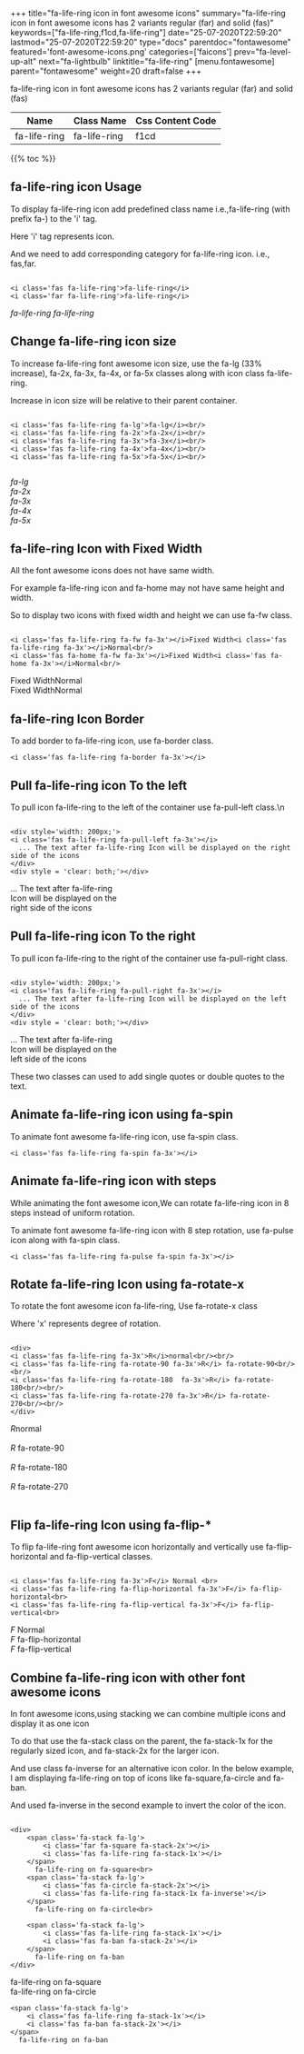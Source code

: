 +++
title="fa-life-ring icon in font awesome icons"
summary="fa-life-ring icon in font awesome icons has 2 variants regular (far) and solid (fas)"
keywords=["fa-life-ring,f1cd,fa-life-ring"]
date="25-07-2020T22:59:20"
lastmod="25-07-2020T22:59:20"
type="docs"
parentdoc="fontawesome"
featured='font-awesome-icons.png'
categories=['faicons']
prev="fa-level-up-alt"
next="fa-lightbulb"
linktitle="fa-life-ring"
[menu.fontawesome]
parent="fontawesome"
weight=20
draft=false
+++


fa-life-ring icon in font awesome icons has 2 variants regular (far) and solid (fas)

<div class='table-responsive'><table class='table'><thead><tr><th>Name</th><th>Class Name</th><th>Css Content Code</th></tr></thead><tbody><tr><td>fa-life-ring</td><td>fa-life-ring</td><td>f1cd</td></tr></tbody></table></div>


{{% toc %}}


## fa-life-ring icon Usage

To display fa-life-ring icon add predefined class name i.e.,fa-life-ring (with prefix fa-) to the 'i' tag.

Here 'i' tag represents icon.

And we need to add corresponding category for fa-life-ring icon. i.e., fas,far.


```

<i class='fas fa-life-ring'>fa-life-ring</i>
<i class='far fa-life-ring'>fa-life-ring</i>
```

<i class='fas fa-life-ring'>fa-life-ring</i>
<i class='far fa-life-ring'>fa-life-ring</i>




## Change fa-life-ring icon size
To increase fa-life-ring font awesome icon size, use the fa-lg (33% increase), fa-2x, fa-3x, fa-4x, or fa-5x classes along with icon class fa-life-ring.

Increase in icon size will be relative to their parent container. 

```

<i class='fas fa-life-ring fa-lg'>fa-lg</i><br/>
<i class='fas fa-life-ring fa-2x'>fa-2x</i><br/>
<i class='fas fa-life-ring fa-3x'>fa-3x</i><br/>
<i class='fas fa-life-ring fa-4x'>fa-4x</i><br/>
<i class='fas fa-life-ring fa-5x'>fa-5x</i><br/>
            
```

<i class='fas fa-life-ring fa-lg'>fa-lg</i><br/>
<i class='fas fa-life-ring fa-2x'>fa-2x</i><br/>
<i class='fas fa-life-ring fa-3x'>fa-3x</i><br/>
<i class='fas fa-life-ring fa-4x'>fa-4x</i><br/>
<i class='fas fa-life-ring fa-5x'>fa-5x</i><br/>
            



## fa-life-ring Icon with Fixed Width 

All the font awesome icons does not have same width.

For example fa-life-ring icon and fa-home may not have same height and width.

So to display two icons with fixed width and height we can use fa-fw class.


```

<i class='fas fa-life-ring fa-fw fa-3x'></i>Fixed Width<i class='fas fa-life-ring fa-3x'></i>Normal<br/>
<i class='fas fa-home fa-fw fa-3x'></i>Fixed Width<i class='fas fa-home fa-3x'></i>Normal<br/>
```

<i class='fas fa-life-ring fa-fw fa-3x'></i>Fixed Width<i class='fas fa-life-ring fa-3x'></i>Normal<br/>
<i class='fas fa-home fa-fw fa-3x'></i>Fixed Width<i class='fas fa-home fa-3x'></i>Normal<br/>



## fa-life-ring Icon Border 

To add border to fa-life-ring icon, use fa-border class.


```
<i class='fas fa-life-ring fa-border fa-3x'></i>

```
<i class='fas fa-life-ring fa-border fa-3x'></i>





## Pull fa-life-ring icon To the left

To pull icon fa-life-ring to the left of the container use fa-pull-left class.\n

```

<div style='width: 200px;'>
<i class='fas fa-life-ring fa-pull-left fa-3x'></i>
  ... The text after fa-life-ring Icon will be displayed on the right side of the icons
</div>
<div style = 'clear: both;'></div>
```

<div style='width: 200px;'>
<i class='fas fa-life-ring fa-pull-left fa-3x'></i>
  ... The text after fa-life-ring Icon will be displayed on the right side of the icons
</div>
<div style = 'clear: both;'></div>




## Pull fa-life-ring icon To the right
To pull icon fa-life-ring to the right of the container use fa-pull-right class.

```

<div style='width: 200px;'>
<i class='fas fa-life-ring fa-pull-right fa-3x'></i>
  ... The text after fa-life-ring Icon will be displayed on the left side of the icons
</div>
<div style = 'clear: both;'></div>
```

<div style='width: 200px;'>
<i class='fas fa-life-ring fa-pull-right fa-3x'></i>
  ... The text after fa-life-ring Icon will be displayed on the left side of the icons
</div>
<div style = 'clear: both;'></div>

These two classes can used to add single quotes or double quotes to the text.


## Animate fa-life-ring icon using fa-spin
To animate font awesome fa-life-ring icon, use fa-spin class.

```
<i class='fas fa-life-ring fa-spin fa-3x'></i>
```
<i class='fas fa-life-ring fa-spin fa-3x'></i>




## Animate fa-life-ring icon with steps
While animating the font awesome icon,We can rotate fa-life-ring icon in 8 steps instead of uniform rotation.

To animate font awesome fa-life-ring icon with 8 step rotation, use fa-pulse icon along with fa-spin class.


```
<i class='fas fa-life-ring fa-pulse fa-spin fa-3x'></i>

```
<i class='fas fa-life-ring fa-pulse fa-spin fa-3x'></i>





## Rotate fa-life-ring Icon using fa-rotate-x
To rotate the font awesome icon fa-life-ring, Use fa-rotate-x class

Where 'x' represents degree of rotation.


```

<div>
<i class='fas fa-life-ring fa-3x'>R</i>normal<br/><br/>
<i class='fas fa-life-ring fa-rotate-90 fa-3x'>R</i> fa-rotate-90<br/><br/> 
<i class='fas fa-life-ring fa-rotate-180  fa-3x'>R</i> fa-rotate-180<br/><br/> 
<i class='fas fa-life-ring fa-rotate-270 fa-3x'>R</i> fa-rotate-270<br/><br/>
</div>
```

<div>
<i class='fas fa-life-ring fa-3x'>R</i>normal<br/><br/>
<i class='fas fa-life-ring fa-rotate-90 fa-3x'>R</i> fa-rotate-90<br/><br/> 
<i class='fas fa-life-ring fa-rotate-180  fa-3x'>R</i> fa-rotate-180<br/><br/> 
<i class='fas fa-life-ring fa-rotate-270 fa-3x'>R</i> fa-rotate-270<br/><br/>
</div>




## Flip fa-life-ring Icon using fa-flip-*
To flip fa-life-ring font awesome icon horizontally and vertically use fa-flip-horizontal and fa-flip-vertical classes. 

```

<i class='fas fa-life-ring fa-3x'>F</i> Normal <br>
<i class='fas fa-life-ring fa-flip-horizontal fa-3x'>F</i> fa-flip-horizontal<br>
<i class='fas fa-life-ring fa-flip-vertical fa-3x'>F</i> fa-flip-vertical<br>
```

<i class='fas fa-life-ring fa-3x'>F</i> Normal <br>
<i class='fas fa-life-ring fa-flip-horizontal fa-3x'>F</i> fa-flip-horizontal<br>
<i class='fas fa-life-ring fa-flip-vertical fa-3x'>F</i> fa-flip-vertical<br>




## Combine fa-life-ring icon with other font awesome icons
In font awesome icons,using stacking we can combine multiple icons and display it as one icon 

To do that use the fa-stack class on the parent, the fa-stack-1x for the regularly sized icon, and fa-stack-2x for the larger icon.

And use class fa-inverse for an alternative icon color. 
In the below example, I am displaying fa-life-ring on top of icons like fa-square,fa-circle and fa-ban.

And used fa-inverse in the second example to invert the color of the icon.

```

<div>
    <span class='fa-stack fa-lg'>
        <i class='far fa-square fa-stack-2x'></i>
        <i class='fas fa-life-ring fa-stack-1x'></i>
    </span>
      fa-life-ring on fa-square<br>
    <span class='fa-stack fa-lg'>
        <i class='fas fa-circle fa-stack-2x'></i>
        <i class='fas fa-life-ring fa-stack-1x fa-inverse'></i>
    </span>
      fa-life-ring on fa-circle<br>

    <span class='fa-stack fa-lg'>
        <i class='fas fa-life-ring fa-stack-1x'></i>
        <i class='fas fa-ban fa-stack-2x'></i>
    </span>
      fa-life-ring on fa-ban
</div>
```

<div>
    <span class='fa-stack fa-lg'>
        <i class='far fa-square fa-stack-2x'></i>
        <i class='fas fa-life-ring fa-stack-1x'></i>
    </span>
      fa-life-ring on fa-square<br>
    <span class='fa-stack fa-lg'>
        <i class='fas fa-circle fa-stack-2x'></i>
        <i class='fas fa-life-ring fa-stack-1x fa-inverse'></i>
    </span>
      fa-life-ring on fa-circle<br>

    <span class='fa-stack fa-lg'>
        <i class='fas fa-life-ring fa-stack-1x'></i>
        <i class='fas fa-ban fa-stack-2x'></i>
    </span>
      fa-life-ring on fa-ban
</div>






